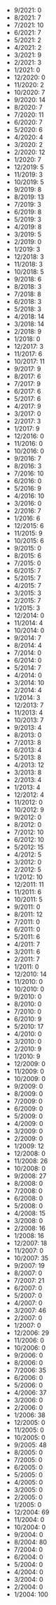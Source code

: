 *  9/2021: 0
*  8/2021: 7
*  7/2021: 10
*  6/2021: 7
*  5/2021: 2
*  4/2021: 2
*  3/2021: 9
*  2/2021: 3
*  1/2021: 0
*  12/2020: 0
*  11/2020: 2
*  10/2020: 7
*  9/2020: 14
*  8/2020: 7
*  7/2020: 11
*  6/2020: 7
*  5/2020: 6
*  4/2020: 4
*  3/2020: 2
*  2/2020: 12
*  1/2020: 7
*  12/2019: 5
*  11/2019: 3
*  10/2019: 5
*  9/2019: 8
*  8/2019: 13
*  7/2019: 3
*  6/2019: 8
*  5/2019: 3
*  4/2019: 8
*  3/2019: 5
*  2/2019: 0
*  1/2019: 3
*  12/2018: 3
*  11/2018: 3
*  10/2018: 5
*  9/2018: 6
*  8/2018: 3
*  7/2018: 8
*  6/2018: 3
*  5/2018: 3
*  4/2018: 14
*  3/2018: 14
*  2/2018: 9
*  1/2018: 0
*  12/2017: 3
*  11/2017: 6
*  10/2017: 11
*  9/2017: 9
*  8/2017: 6
*  7/2017: 9
*  6/2017: 6
*  5/2017: 6
*  4/2017: 9
*  3/2017: 0
*  2/2017: 3
*  1/2017: 9
*  12/2016: 0
*  11/2016: 0
*  10/2016: 0
*  9/2016: 7
*  8/2016: 3
*  7/2016: 10
*  6/2016: 0
*  5/2016: 9
*  4/2016: 10
*  3/2016: 0
*  2/2016: 7
*  1/2016: 6
*  12/2015: 6
*  11/2015: 9
*  10/2015: 6
*  9/2015: 0
*  8/2015: 6
*  7/2015: 0
*  6/2015: 7
*  5/2015: 7
*  4/2015: 7
*  3/2015: 3
*  2/2015: 7
*  1/2015: 3
*  12/2014: 0
*  11/2014: 4
*  10/2014: 0
*  9/2014: 7
*  8/2014: 4
*  7/2014: 0
*  6/2014: 0
*  5/2014: 7
*  4/2014: 0
*  3/2014: 10
*  2/2014: 4
*  1/2014: 3
*  12/2013: 7
*  11/2013: 4
*  10/2013: 7
*  9/2013: 4
*  8/2013: 0
*  7/2013: 8
*  6/2013: 4
*  5/2013: 8
*  4/2013: 12
*  3/2013: 8
*  2/2013: 4
*  1/2013: 4
*  12/2012: 4
*  11/2012: 0
*  10/2012: 9
*  9/2012: 0
*  8/2012: 0
*  7/2012: 10
*  6/2012: 10
*  5/2012: 15
*  4/2012: 5
*  3/2012: 0
*  2/2012: 5
*  1/2012: 10
*  12/2011: 11
*  11/2011: 6
*  10/2011: 5
*  9/2011: 0
*  8/2011: 12
*  7/2011: 0
*  6/2011: 0
*  5/2011: 6
*  4/2011: 7
*  3/2011: 6
*  2/2011: 7
*  1/2011: 0
*  12/2010: 14
*  11/2010: 0
*  10/2010: 0
*  9/2010: 0
*  8/2010: 0
*  7/2010: 0
*  6/2010: 9
*  5/2010: 17
*  4/2010: 0
*  3/2010: 0
*  2/2010: 9
*  1/2010: 9
*  12/2009: 0
*  11/2009: 0
*  10/2009: 0
*  9/2009: 0
*  8/2009: 0
*  7/2009: 0
*  6/2009: 0
*  5/2009: 0
*  4/2009: 0
*  3/2009: 0
*  2/2009: 0
*  1/2009: 12
*  12/2008: 0
*  11/2008: 26
*  10/2008: 0
*  9/2008: 27
*  8/2008: 0
*  7/2008: 0
*  6/2008: 0
*  5/2008: 0
*  4/2008: 15
*  3/2008: 0
*  2/2008: 16
*  1/2008: 16
*  12/2007: 18
*  11/2007: 0
*  10/2007: 35
*  9/2007: 19
*  8/2007: 0
*  7/2007: 21
*  6/2007: 0
*  5/2007: 0
*  4/2007: 0
*  3/2007: 46
*  2/2007: 0
*  1/2007: 0
*  12/2006: 29
*  11/2006: 0
*  10/2006: 0
*  9/2006: 0
*  8/2006: 0
*  7/2006: 35
*  6/2006: 0
*  5/2006: 0
*  4/2006: 37
*  3/2006: 0
*  2/2006: 0
*  1/2006: 38
*  12/2005: 0
*  11/2005: 0
*  10/2005: 0
*  9/2005: 48
*  8/2005: 0
*  7/2005: 0
*  6/2005: 0
*  5/2005: 0
*  4/2005: 0
*  3/2005: 0
*  2/2005: 0
*  1/2005: 0
*  12/2004: 69
*  11/2004: 0
*  10/2004: 0
*  9/2004: 0
*  8/2004: 80
*  7/2004: 0
*  6/2004: 0
*  5/2004: 0
*  4/2004: 0
*  3/2004: 0
*  2/2004: 0
*  1/2004: 100